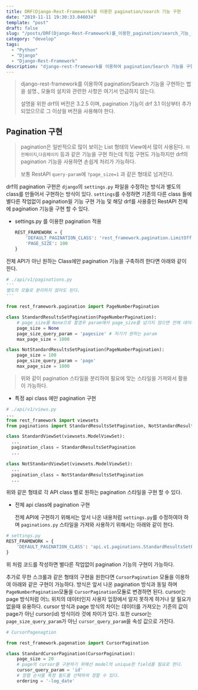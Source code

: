 ```yaml
---
title: DRF(Django-Rest-Framework)를 이용한 pagination/search 기능 구현
date: "2019-11-11 19:30:33.046034"
template: "post"
draft: false
slug: "/posts/DRF(Django-Rest-Framework)를_이용한_pagination/search_기능_구현/"
category: "develop"
tags:
  - "Python"
  - "Django"
  - "Django-Rest-Framework"
description: "django-rest-framework를 이용하여 pagination/Search 기능을 구현하는 법을 설명."
---
```


> django-rest-framework를 이용하여 pagination/Search 기능을 구현하는 법을 설명., 모듈의 설치와 관련한 사항은 여기서 언급하지 않는다.
>
> 설명을 위한 drf의 버전은 3.2.5 이며, pagination 기능이 drf 3.1 이상부터 추가되었으므로 그 이상읠 버전을 사용해야 한다.

## Pagination 구현

> pagination은 일반적으로 많이 보이는 List 형태의 View에서 많이 사용된다.  `이전페이지`,`다음페이지` 등과 같은 기능을 구현 하는데 직접 구현도 가능하지만 drf의 pagination 기능을 사용하면 손쉽게 처리가 가능하다.
>
> 보통 RestAPI `query-param`에 `?page_size=1` 과 같은 형태로 넘겨진다. 

drf의 pagination 구현은 `django`의 `settings.py` 파일을 수정하는 방식과 별도의 class를 만들어서 구현하는 방식이 있다. `settings`를 수정하면 기존의 다른 class 들에 별다른 작업없이 pagination읠 기능 구현 가능 및 해당 drf를 사용중인 RestAPI 전체에 pagination 기능을 구현 할 수 있다.

- settings.py 를 이용한 pagination 적용

  ```python
  REST_FRAMEWORK = {
      'DEFAULT_PAGINATION_CLASS': 'rest_framework.pagination.LimitOffsetPagination',
      'PAGE_SIZE': 100
  }
  ```



전체 API가 아닌 원하는 Class에만 pagination 기능을 구축하려 한다면 아래와 같이 한다.

```python
# ./api/v1/paginations.py
'''
별도의 모듈로 분리하지 않아도 된다.
''' 

from rest_framework.pagination import PageNumberPagination

class StandardResultsSetPagination(PageNumberPagination):
    # page_size를 None으로 할경우 param에서 page_size를 넘기지 않으면 전체 데이터를 가져온다.
    page_size = None
    page_size_query_param = 'pagesize' # 자기가 원하는 param
    max_page_size = 1000

class NotStandardResultsSetPagination(PageNumberPagination):
    page_size = 100
    page_size_query_param = 'page'
    max_page_size = 1000

```

> 위와 같이 pagination 스타일을 분리하여 필요에 맞는 스타일을 가져와서 활용이 가능하다.

- 특정 api class 에만 pagination 구현

```python
# ./api/v1/views.py
...
from rest_framework import viewsets
from paginations import StandardResultsSetPagination, NotStandardResultsSetPagination

class StandardViewSet(viewsets.ModelViewSet):
  ...
  pagination_class = StandardResultsSetPagination
  ...
  
class NotStandardViewSet(viewsets.ModelViewSet):
  ...
  pagination_class = NotStandardResultsSetPagination
  ...
```

위와 같은 형태로 각 API class 별로 원하는 pagination 스타일을 구현 할 수 있다.

- 전체 api class에 pagination 구현

  전체 API에 구현하기 위해서는 앞서 나온 내용처럼 `settings.py`를 수정하여야 하며 `paginations.py` 스타일을 가져와 사용하기 위해서는 아래와 같이 한다.

```python
# settings.py
REST_FRAMEWORK = {
    'DEFAULT_PAGINATION_CLASS': 'api.v1.paginations.StandardResultsSetPagination'
}
```



위 처럼 코드를 작성하면 별다른 작업없이 pagination 기능의 구현이 가능하다.

추가로 무한 스크롤과 같은 형태의 구현을 원한다면 `CursorPagination` 모듈을 이용하여 아래와 같은 구현이 가능하다. 방식은 앞서 나온 pagination 방식과 동일 하며  `PageNumberPagination`모듈을  `CursorPagination`모듈로 변경하면 된다. cursor는 page 방식처럼 어느 위치의 데이터인지 사용자 입장에서 알지 못하게 하거나 알 필요가 없을때 유용하다. cursor 방식과 page 방식의 차이는 데이터를 가져오는 기준의 값이 page가 아닌 cursor(id) 방식이라 것에 차이가 있다. 또한 cursor는 `page_size_query_param`가 아닌 `cursor_query_param`을 속성 값으로 가진다.

```python
# CursorPagenagtion

from rest_framework.pagenation import CursorPagination

class StandardCursorPagination(CursorPagination):
    page_size = 20
    # page의 cursor를 구분하기 위해선 model의 unique한 field를 필요로 한다.
    cursor_query_param = 'id'
    # 정렬 순서를 특정 필드를 선택하여 정할 수 있다.
    ordering = '-log_date'
```
